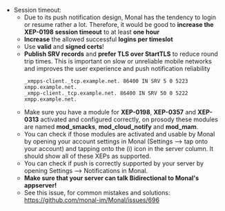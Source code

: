 - Session timeout:
  - Due to its push notification design, Monal has the tendency to login or resume rather a lot. Therefore, it would be good to **increase the XEP-0198 session timeout** to at least **one hour**
  - **Increase** the allowed successful **logins per timeslot**
  - Use **valid** and **signed certs**!
  - **Publish SRV records** and **prefer TLS over StartTLS** to reduce round trip times. This is important on slow or unreliable mobile networks and improves the user experience and push notification reliability
    ```dns
    _xmpps-client._tcp.example.net. 86400 IN SRV 5 0 5223 xmpp.example.net.
    _xmpp-client._tcp.example.net. 86400 IN SRV 50 0 5222 xmpp.example.net.
    ```
  - Make sure you have a module for **XEP-0198**, **XEP-0357** and **XEP-0313** activated and configured correctly, on prosody these modules are named **mod_smacks**, **mod_cloud_notify** and **mod_mam**.
  - You can check if those modules are activated and usable by Monal by opening your account settings in Monal (Settings --> tap onto your account) and tapping onto the (i) icon in the server column. It should show all of these XEPs as supported.
  - You can check if push is correctly supported by your server by opening Settings --> Notifications in Monal.
  - **Make sure that your server can talk Bidirectional to Monal's appserver!**
  - See this issue, for common mistakes and solutions: https://github.com/monal-im/Monal/issues/696
